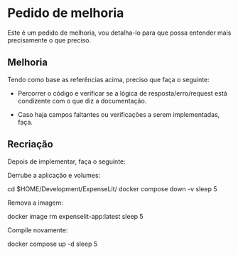# Pedido de melhoria

Este é um pedido de melhoria, vou detalha-lo para que possa entender mais precisamente o que preciso.

## Melhoria

Tendo como base as referências acima, preciso que faça o seguinte:

* Percorrer o código e verificar se a lógica de resposta/erro/request está condizente com o que diz a documentação.

* Caso haja campos faltantes ou verificações a serem implementadas, faça.

## Recriação

Depois de implementar, faça o seguinte:

Derrube a aplicação e volumes:

cd $HOME/Development/ExpenseLit/
docker compose down -v
sleep 5

Remova a imagem:

docker image rm expenselit-app:latest
sleep 5

Compile novamente:

docker compose up -d
sleep 5

